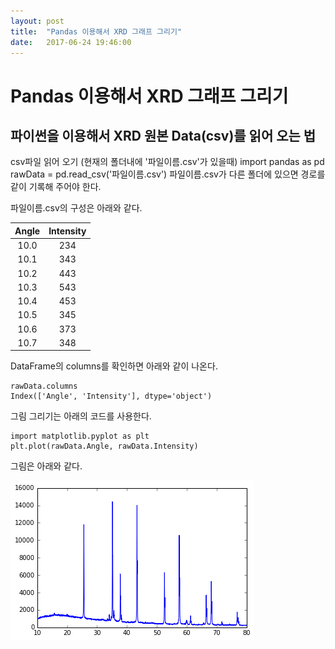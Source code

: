 ```yaml
---
layout: post
title:  "Pandas 이용해서 XRD 그래프 그리기"
date:   2017-06-24 19:46:00
---
```


# Pandas 이용해서 XRD 그래프 그리기

## 파이썬을 이용해서 XRD 원본 Data(csv)를 읽어 오는 법

csv파일 읽어 오기 (현재의 폴더내에 '파일이름.csv'가 있을때)
    import pandas as pd
    rawData = pd.read_csv('파일이름.csv')
파일이름.csv가 다른 폴더에 있으면 경로를 같이 기록해 주어야 한다.


파일이름.csv의 구성은 아래와 같다.

| Angle |   Intensity |
| :---: | :----------:|
| 10.0  | 234         |
| 10.1  | 343         |
| 10.2  | 443         |
| 10.3  | 543         |
| 10.4  | 453         |
| 10.5  | 345         |
| 10.6  | 373         |
| 10.7  | 348         |

DataFrame의 columns를 확인하면 아래와 같이 나온다.

    rawData.columns
    Index(['Angle', 'Intensity'], dtype='object')


그림 그리기는 아래의 코드를 사용한다.

    import matplotlib.pyplot as plt
    plt.plot(rawData.Angle, rawData.Intensity)

그림은 아래와 같다.

![graph image](/images/xrd_example.png)
